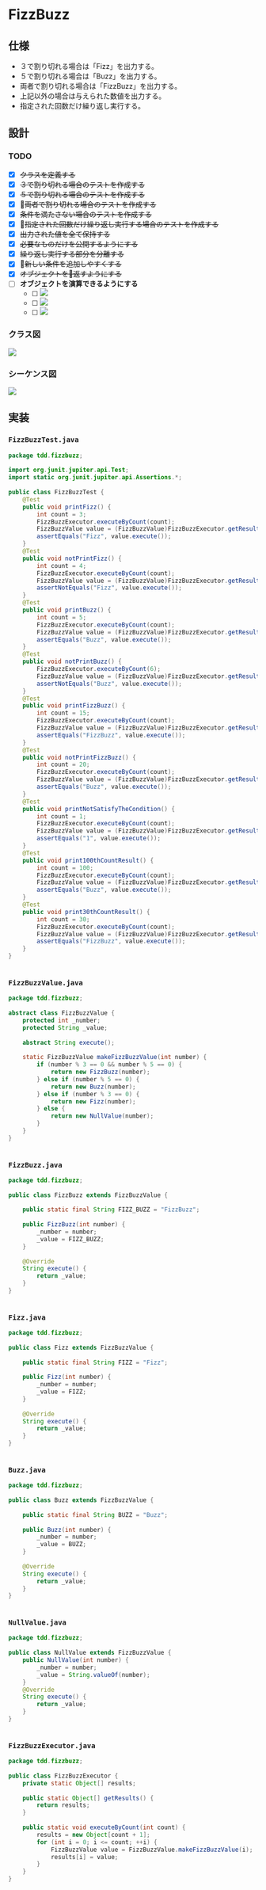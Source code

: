   
  
# FizzBuzz
  
## 仕様
  
+ ３で割り切れる場合は「Fizz」を出力する。
+ ５で割り切れる場合は「Buzz」を出力する。
+ 両者で割り切れる場合は「FizzBuzz」を出力する。
+ 上記以外の場合は与えられた数値を出力する。
+ 指定された回数だけ繰り返し実行する。
  
## 設計
  
### TODO
  
+ [x] ~~クラスを定義する~~
+ [x] ~~３で割り切れる場合のテストを作成する~~
+ [x] ~~５で割り切れる場合のテストを作成する~~
+ [x] ~~両者で割り切れる場合のテストを作成する~~
+ [x] ~~条件を満たさない場合のテストを作成する~~
+ [x] ~~指定された回数だけ繰り返し実行する場合のテストを作成する~~
+ [x] ~~出力された値を全て保持する~~
+ [x] ~~必要なものだけを公開するようにする~~
+ [x] ~~繰り返し実行する部分を分離する~~
+ [x] ~~新しい条件を追加しやすくする~~
+ [x] ~~オブジェクトを返すようにする~~
+ [ ] **オブジェクトを演算できるようにする**
  + [ ] <img src="https://latex.codecogs.com/gif.latex?FizzBuzz%20=%20{Fizz}&#x5C;times{Buzz}"/>
  + [ ] <img src="https://latex.codecogs.com/gif.latex?Buzz%20=%20&#x5C;frac{Fizz}{FizzBuzz}"/>
  + [ ] <img src="https://latex.codecogs.com/gif.latex?Fizz%20=%20&#x5C;frac{Buzz}{FizzBuzz}"/>
  
### クラス図
  

![](./assets/e8d064149b1f1533be1aa0a12f272e560.png?0.8930534158228254)  
### シーケンス図
  

![](./assets/e8d064149b1f1533be1aa0a12f272e561.png?0.1330251092924586)  
  
## 実装
  
  
### `FizzBuzzTest.java`
  
```java
package tdd.fizzbuzz;
  
import org.junit.jupiter.api.Test;
import static org.junit.jupiter.api.Assertions.*;
  
public class FizzBuzzTest {
    @Test
    public void printFizz() {
        int count = 3;
        FizzBuzzExecutor.executeByCount(count);
        FizzBuzzValue value = (FizzBuzzValue)FizzBuzzExecutor.getResults()[count];
        assertEquals("Fizz", value.execute());
    }
    @Test
    public void notPrintFizz() {
        int count = 4;
        FizzBuzzExecutor.executeByCount(count);
        FizzBuzzValue value = (FizzBuzzValue)FizzBuzzExecutor.getResults()[count];
        assertNotEquals("Fizz", value.execute());
    }
    @Test
    public void printBuzz() {
        int count = 5;
        FizzBuzzExecutor.executeByCount(count);
        FizzBuzzValue value = (FizzBuzzValue)FizzBuzzExecutor.getResults()[count];
        assertEquals("Buzz", value.execute());
    }
    @Test
    public void notPrintBuzz() {
        FizzBuzzExecutor.executeByCount(6);
        FizzBuzzValue value = (FizzBuzzValue)FizzBuzzExecutor.getResults()[6];
        assertNotEquals("Buzz", value.execute());
    }
    @Test
    public void printFizzBuzz() {
        int count = 15;
        FizzBuzzExecutor.executeByCount(count);
        FizzBuzzValue value = (FizzBuzzValue)FizzBuzzExecutor.getResults()[count];
        assertEquals("FizzBuzz", value.execute());
    }
    @Test
    public void notPrintFizzBuzz() {
        int count = 20;
        FizzBuzzExecutor.executeByCount(count);
        FizzBuzzValue value = (FizzBuzzValue)FizzBuzzExecutor.getResults()[count];
        assertEquals("Buzz", value.execute());
    }
    @Test
    public void printNotSatisfyTheCondition() {
        int count = 1;
        FizzBuzzExecutor.executeByCount(count);
        FizzBuzzValue value = (FizzBuzzValue)FizzBuzzExecutor.getResults()[count];
        assertEquals("1", value.execute());
    }
    @Test
    public void print100thCountResult() {
        int count = 100;
        FizzBuzzExecutor.executeByCount(count);
        FizzBuzzValue value = (FizzBuzzValue)FizzBuzzExecutor.getResults()[count];
        assertEquals("Buzz", value.execute());
    }
    @Test
    public void print30thCountResult() {
        int count = 30;
        FizzBuzzExecutor.executeByCount(count);
        FizzBuzzValue value = (FizzBuzzValue)FizzBuzzExecutor.getResults()[count];
        assertEquals("FizzBuzz", value.execute());
    }
}
  
```  
### `FizzBuzzValue.java`
  
```java
package tdd.fizzbuzz;
  
abstract class FizzBuzzValue {
    protected int _number;
    protected String _value;
  
    abstract String execute();
  
    static FizzBuzzValue makeFizzBuzzValue(int number) {
        if (number % 3 == 0 && number % 5 == 0) {
            return new FizzBuzz(number);
        } else if (number % 5 == 0) {
            return new Buzz(number);
        } else if (number % 3 == 0) {
            return new Fizz(number);
        } else {
            return new NullValue(number);
        }
    }
}
  
```  
### `FizzBuzz.java`
  
```java
package tdd.fizzbuzz;
  
public class FizzBuzz extends FizzBuzzValue {
  
    public static final String FIZZ_BUZZ = "FizzBuzz";
  
    public FizzBuzz(int number) {
        _number = number;
        _value = FIZZ_BUZZ;
    }
  
    @Override
    String execute() {
        return _value;
    }
}
  
```  
### `Fizz.java`
  
```java
package tdd.fizzbuzz;
  
public class Fizz extends FizzBuzzValue {
  
    public static final String FIZZ = "Fizz";
  
    public Fizz(int number) {
        _number = number;
        _value = FIZZ;
    }
  
    @Override
    String execute() {
        return _value;
    }
}
  
```  
### `Buzz.java`
  
```java
package tdd.fizzbuzz;
  
public class Buzz extends FizzBuzzValue {
  
    public static final String BUZZ = "Buzz";
  
    public Buzz(int number) {
        _number = number;
        _value = BUZZ;
    }
  
    @Override
    String execute() {
        return _value;
    }
}
  
```  
### `NullValue.java`
  
```java
package tdd.fizzbuzz;
  
public class NullValue extends FizzBuzzValue {
    public NullValue(int number) {
        _number = number;
        _value = String.valueOf(number);
    }
    @Override
    String execute() {
        return _value;
    }
}
  
```  
### `FizzBuzzExecutor.java`
  
```java
package tdd.fizzbuzz;
  
public class FizzBuzzExecutor {
    private static Object[] results;
  
    public static Object[] getResults() {
        return results;
    }
  
    public static void executeByCount(int count) {
        results = new Object[count + 1];
        for (int i = 0; i <= count; ++i) {
            FizzBuzzValue value = FizzBuzzValue.makeFizzBuzzValue(i);
            results[i] = value;
        }
    }
}
  
```  
  
  
  